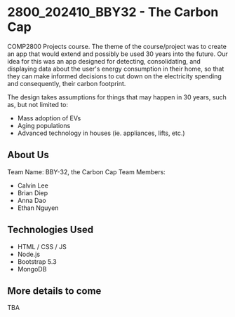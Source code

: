 # 2800_202410_BBY32 - The Carbon Cap

COMP2800 Projects course.
The theme of the course/project was to create an app that would extend and possibly be used 30 years into the future.
Our idea for this was an app designed for detecting, consolidating, and displaying data about the user's energy consumption in their home, so that they can make informed decisions to cut down on the electricity spending and consequently, their carbon footprint.

The design takes assumptions for things that may happen in 30 years, such as, but not limited to: 
- Mass adoption of EVs
- Aging populations
- Advanced technology in houses (ie. appliances, lifts, etc.)

## About Us

Team Name: BBY-32, the Carbon Cap
Team Members: 
- Calvin Lee
- Brian Diep
- Anna Dao
- Ethan Nguyen

## Technologies Used
- HTML / CSS / JS
- Node.js
- Bootstrap 5.3
- MongoDB

## More details to come
TBA
